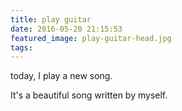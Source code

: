 ```yaml
---
title: play guitar
date: 2016-05-20 21:15:53
featured_image: play-guitar-head.jpg
tags:
---
```

today, I play a new song.
<!-- more -->
It's a beautiful song written by myself.
